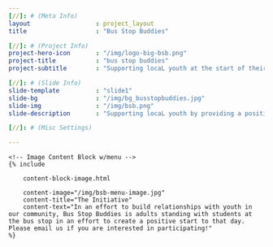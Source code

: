 ```yaml
---
[//]: # (Meta Info)
layout 					: project_layout
title 					: "Bus Stop Buddies"

[//]: # (Project Info)
project-hero-icon 		: "/img/logo-big-bsb.png"
project-title 			: "bus stop buddies"
project-subtitle 		: "Supporting locaL youth at the start of their school day"

[//]: # (Slide Info)
slide-template 			: "slide1"
slide-bg 				: "/img/bg_busstopbuddies.jpg"
slide-img 				: "/img/bsb.png"
slide-description 		: "Supporting locaL youth by providing a positive start to the school day"

[//]: # (Misc Settings)

---
```


<div class="template_wrapper">

	<!-- Image Content Block w/menu -->
	{% include

		content-block-image.html 
		
		content-image="/img/bsb-menu-image.jpg" 
		content-title="The Initiative" 
		content-text="In an effort to build relationships with youth in our community, Bus Stop Buddies is adults standing with students at the bus stop in an effort to create a positive start to that day.  Please email us if you are interested in participating!" 
	%}


</div>
